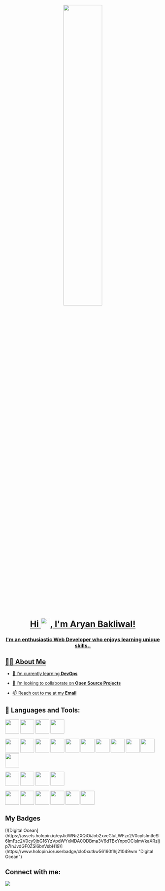 <a href="#"><p align = "center"><img align = "middle" width="50%" height="auto" src="https://steamuserimages-a.akamaihd.net/ugc/910156967348138382/E4A8A3FAA9388A67BD3DC2CCD77216B21280A7A1/?imw=5000&imh=5000&ima=fit&impolicy=Letterbox&imcolor=%23000000&letterbox=false"></p>

<h1 align="center">Hi <img src="https://raw.githubusercontent.com/MartinHeinz/MartinHeinz/master/wave.gif" height="30px"></img>, I'm Aryan Bakliwal!</h1>
<h3 align="center">I'm an enthusiastic Web Developer who enjoys learning unique skills..</h3>

 ## 🙋‍♂️ About Me


- 🌱 I’m currently learning **DevOps**
 
<!-- - 🔥 I'm also enhancing myself in the field of **AR/VR Game Development** -->

- 👯 I’m looking to collaborate on **Open Source Projects** 

- 📫 Reach out to me at my **[Email](aryanbakliwal12345@gmail.com)**
 

## 🚀 Languages and Tools:

<p align="left"> 
   <img src="https://img.icons8.com/color/96/000000/c-programming.png" width=45 height=45></img>
   <img src="https://img.icons8.com/color/96/000000/c-plus-plus-logo.png" width=45 height=45></img>
   <img src="https://img.icons8.com/color/48/000000/java-coffee-cup-logo--v1.png" width=45 height=45/>
   <img src="https://img.icons8.com/color/48/000000/arduino.png" width=45 height=45/>
   
   <img src="https://img.icons8.com/color/96/000000/html-5.png" width=45 height=45></img>
   <img src="https://img.icons8.com/color/96/000000/css3.png" width=45 height=45></img>
   <img src="https://img.icons8.com/color/96/000000/bootstrap.png" width=45 height=45></img>
   <img src="https://img.icons8.com/color/96/000000/javascript.png" width=45 height=45></img>
   <img src="https://img.icons8.com/plasticine/100/000000/react.png" width=45 height=45></img>
   <img src="https://img.icons8.com/color/96/000000/nodejs.png" width=45 height=45></img>
   <img src="https://camo.githubusercontent.com/6686b9ef0e21e13c9e7c846340303765c0f36e40a0490bcad453ea9d0d433ea0/68747470733a2f2f7777772e6d656d656e746f746563682e696e2f6173736574732f696d616765732f69636f6e732f657870726573732e706e67" width=45 height=45></img>
   <img src="https://img.icons8.com/color/96/000000/mysql-logo.png" width=45 height=45></img>
   <img src="https://img.icons8.com/offices/30/000000/php-logo.png" width=45 height=45/>
   <img src="https://img.icons8.com/color/96/000000/git.png" width=45 height=45></img>
   <img src="https://img.icons8.com/material-outlined/96/ffffff/github.png" width=45 height=45></img>
   
   <img src="https://img.icons8.com/color/96/000000/latex.png" width=45 height=45></img>
   <img src="https://www.vectorlogo.zone/logos/netlify/netlify-icon.svg" width=45 height=45></img>
   <img src="https://img.icons8.com/color/96/000000/ubuntu--v1.png" width=45 height=45></img>
   <img src="https://img.icons8.com/color/96/000000/markdown.png" width=45 height=45></img>

   <img src="https://img.icons8.com/color/48/000000/figma--v1.png" width=45 height=45></img>
   <img src="https://img.icons8.com/color/48/000000/blender-3d.png" width=45 height=45/>
   <img src="https://img.icons8.com/color/48/000000/adobe-illustrator--v1.png" width=45 height=45/>
   <img src="https://img.icons8.com/color/48/000000/adobe-photoshop--v1.png" width=45 height=45/>
   <img src="https://img.icons8.com/color/48/000000/adobe-after-effects--v1.png" width=45 height=45/>
   <img src="https://img.icons8.com/color/48/000000/adobe-premiere-pro--v1.png" width=45 height=45/>
   
   
</p>

## My Badges

<p>
[![Digital Ocean](https://assets.holopin.io/eyJidWNrZXQiOiJob2xvcGluLWFzc2V0cyIsImtleSI6ImFzc2V0cy9jbG16YzVpdWYxMDA0ODBma3V6dTBxYnpxOCIsImVkaXRzIjp7InJvdGF0ZSI6bnVsbH19)](https://www.holopin.io/userbadge/clo0xutkw56160flhj21049wm "Digital Ocean")
</p>
 
 <!--
## 📊 My Github Stats
 
<p align="center">
    <a href="https://github.com/AryanBakliwal/github-readme-streak-stats">
        <img title="🔥 Get streak stats for your profile at git.io/streak-stats" alt="my streak" src="https://github-readme-streak-stats.herokuapp.com/?user=AryanBakliwal&theme=black-ice&hide_border=true&stroke=0000&background=060A0CD0"/>
    </a>
</p>
 
<div align="center">


  <br/>
    <a href="https://github.com/AryanBakliwal/github-readme-stats"><img alt="My Github Stats" src="https://github-readme-stats.vercel.app/api?username=AryanBakliwal&show_icons=true&count_private=true&theme=react&hide_border=true&bg_color=0D1117" /></a>
  <a href="https://github.com/AryanBakliwal/github-readme-stats"><img alt="My Top Languages" src="https://github-readme-stats.vercel.app/api/top-langs/?username=AryanBakliwal&langs_count=8&count_private=true&layout=compact&theme=react&hide_border=true&bg_color=0D1117" /></a>
  <br/>
  -->
<!--   <b>Note:</b> Top languages is only a metric of the languages my public code consists of and doesn't reflect experience or skill level. -->



## Connect with me:
<p align="left">

<a href = "www.linkedin.com/in/aryan-bakliwal-a6189123b/"><img src="https://img.icons8.com/fluent/48/000000/linkedin.png"/></a>


<!--
</p>
## ❤ Views and Followers
<a href="https://github.com/AryanBakliwal?tab=followers"><img src="https://img.shields.io/github/followers/AryanBakliwal?label=Followers&style=social" alt="GitHub Badge"></a>   ![Profile views](https://gpvc.arturio.dev/AryanBakliwal)
-->
